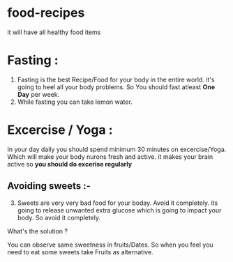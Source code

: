 # food-recipes
it will have all healthy food items 

# Fasting :

1. Fasting is the best Recipe/Food for your body in the entire world. it's going to heel all your body problems. So You should fast atleast **One Day** per week. 
2. While fasting you can take lemon water.

# Excercise / Yoga :

In your day daily you should spend minimum 30 minutes on excercise/Yoga. Which will make your body nurons fresh and active. it makes your brain active so **you should  do excerise regularly**

## Avoiding sweets :-

3. Sweets are very very bad food for your boday. Avoid it completely. its going to release unwanted extra glucose which is going to impact your body. So avoid it completely.

What's the solution ?

You can observe same sweetness in fruits/Dates. So when you feel you need to eat some sweets take Fruits as alternative.


